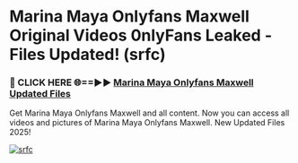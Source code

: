 # Marina Maya Onlyfans Maxwell Original Videos 0nlyFans Leaked - Files Updated! (srfc)

<h3>🔴 CLICK HERE 🌐==►► <a href="https://tinyurl.com/x26r9saj" rel="nofollow">Marina Maya Onlyfans Maxwell Updated Files</a></h3>

Get Marina Maya Onlyfans Maxwell and all content. Now you can access all videos and pictures of Marina Maya Onlyfans Maxwell. New Updated Files 2025!

[![srfc](https://i.imgur.com/LkgZPqh.gif)](https://tinyurl.com/x26r9saj)
